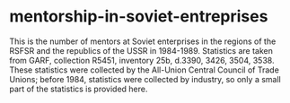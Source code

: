 # mentorship-in-soviet-entreprises
This is the number of mentors at Soviet enterprises in the regions of the RSFSR and the republics of the USSR in 1984-1989. 
Statistics are taken from GARF, collection R5451, inventory 25b, d.3390, 3426, 3504, 3538. These statistics were collected by the All-Union Central Council of Trade Unions; before 1984, statistics were collected by industry, so only a small part of the statistics is provided here.
